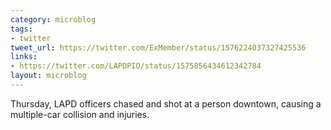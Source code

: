 ```yaml
---
category: microblog
tags:
- twitter
tweet_url: https://twitter.com/ExMember/status/1576224037327425536
links:
- https://twitter.com/LAPDPIO/status/1575856434612342784
layout: microblog
---
```

Thursday, LAPD officers chased and shot at a person downtown, causing a multiple-car collision and injuries.
